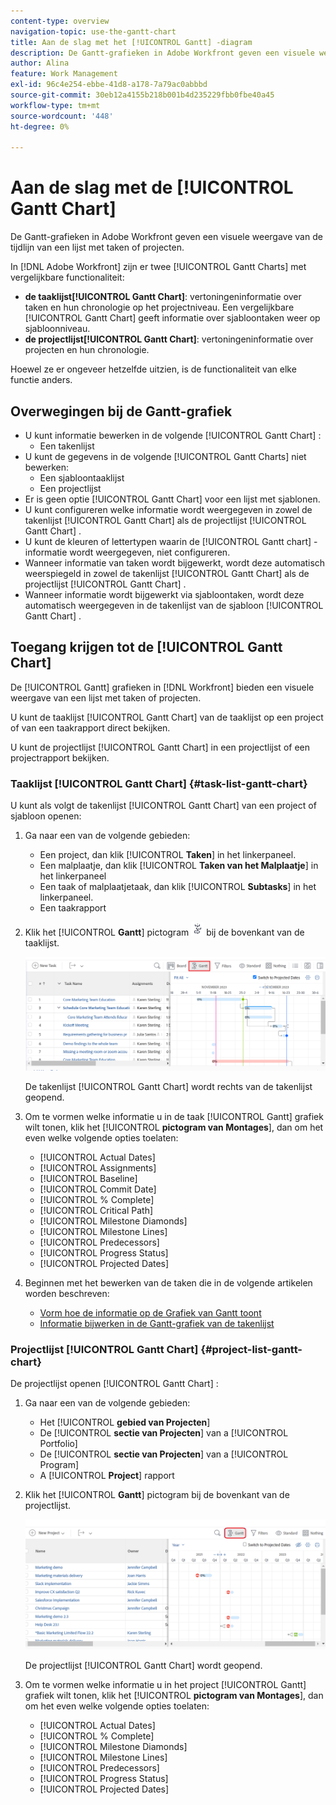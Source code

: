 ```yaml
---
content-type: overview
navigation-topic: use-the-gantt-chart
title: Aan de slag met het [!UICONTROL Gantt] -diagram
description: De Gantt-grafieken in Adobe Workfront geven een visuele weergave van de tijdlijn van een lijst met taken of projecten.
author: Alina
feature: Work Management
exl-id: 96c4e254-ebbe-41d8-a178-7a79ac0abbbd
source-git-commit: 30eb12a4155b218b001b4d235229fbb0fbe40a45
workflow-type: tm+mt
source-wordcount: '448'
ht-degree: 0%

---
```


# Aan de slag met de [!UICONTROL Gantt Chart]

<!-- Audited: 01/2024 -->

De Gantt-grafieken in Adobe Workfront geven een visuele weergave van de tijdlijn van een lijst met taken of projecten.

In [!DNL Adobe Workfront] zijn er twee [!UICONTROL Gantt Charts] met vergelijkbare functionaliteit:

* **de taaklijst[!UICONTROL Gantt Chart]**: vertoningeninformatie over taken en hun chronologie op het projectniveau. Een vergelijkbare [!UICONTROL Gantt Chart] geeft informatie over sjabloontaken weer op sjabloonniveau.
* **de projectlijst[!UICONTROL Gantt Chart]**: vertoningeninformatie over projecten en hun chronologie.

Hoewel ze er ongeveer hetzelfde uitzien, is de functionaliteit van elke functie anders.

## Overwegingen bij de Gantt-grafiek

* U kunt informatie bewerken in de volgende [!UICONTROL Gantt Chart] :
   * Een takenlijst
* U kunt de gegevens in de volgende [!UICONTROL Gantt Charts] niet bewerken:
   * Een sjabloontaaklijst
   * Een projectlijst
* Er is geen optie [!UICONTROL Gantt Chart] voor een lijst met sjablonen.
* U kunt configureren welke informatie wordt weergegeven in zowel de takenlijst [!UICONTROL Gantt Chart] als de projectlijst [!UICONTROL Gantt Chart] .
* U kunt de kleuren of lettertypen waarin de [!UICONTROL Gantt chart] -informatie wordt weergegeven, niet configureren.
* Wanneer informatie van taken wordt bijgewerkt, wordt deze automatisch weerspiegeld in zowel de takenlijst [!UICONTROL Gantt Chart] als de projectlijst [!UICONTROL Gantt Chart] .
* Wanneer informatie wordt bijgewerkt via sjabloontaken, wordt deze automatisch weergegeven in de takenlijst van de sjabloon [!UICONTROL Gantt Chart] .

## Toegang krijgen tot de [!UICONTROL Gantt Chart]

De [!UICONTROL Gantt] grafieken in [!DNL Workfront] bieden een visuele weergave van een lijst met taken of projecten.

U kunt de taaklijst [!UICONTROL Gantt Chart] van de taaklijst op een project of van een taakrapport direct bekijken.

U kunt de projectlijst [!UICONTROL Gantt Chart] in een projectlijst of een projectrapport bekijken.

### Taaklijst [!UICONTROL Gantt Chart] {#task-list-gantt-chart}

<!--The task list [!UICONTROL Gantt Chart] is accessible in the following areas:

* In a Project

   * [!UICONTROL Tasks] section
   * [!UICONTROL Subtasks] section of a task

* In a [!UICONTROL Template]

* In a [!UICONTROL Task] report-->

U kunt als volgt de takenlijst [!UICONTROL Gantt Chart] van een project of sjabloon openen:

1. Ga naar een van de volgende gebieden:

   * Een project, dan klik [!UICONTROL **Taken**] in het linkerpaneel.
   * Een malplaatje, dan klik [!UICONTROL **Taken van het Malplaatje**] in het linkerpaneel
   * Een taak of malplaatjetaak, dan klik [!UICONTROL **Subtasks**] in het linkerpaneel.
   * Een taakrapport

1. Klik het [!UICONTROL **Gantt**] pictogram ![](assets/gantt-icon-nwe.png) bij de bovenkant van de taaklijst.

   ![](assets/task-list-gantt.png)

   De takenlijst [!UICONTROL Gantt Chart] wordt rechts van de takenlijst geopend.

1. Om te vormen welke informatie u in de taak [!UICONTROL Gantt] grafiek wilt tonen, klik het [!UICONTROL **pictogram van Montages**], dan om het even welke volgende opties toelaten:

   * [!UICONTROL Actual Dates]
   * [!UICONTROL Assignments]
   * [!UICONTROL Baseline]
   * [!UICONTROL Commit Date]
   * [!UICONTROL % Complete]
   * [!UICONTROL Critical Path]
   * [!UICONTROL Milestone Diamonds]
   * [!UICONTROL Milestone Lines]
   * [!UICONTROL Predecessors]
   * [!UICONTROL Progress Status]
   * [!UICONTROL Projected Dates]

1. Beginnen met het bewerken van de taken die in de volgende artikelen worden beschreven:

   * [Vorm hoe de informatie op de Grafiek van Gantt toont](../use-the-gantt-chart/configure-info-on-gantt-chart.md)
   * [Informatie bijwerken in de Gantt-grafiek van de takenlijst](../use-the-gantt-chart/update-info-task-list-gantt.md)

### Projectlijst [!UICONTROL Gantt Chart] {#project-list-gantt-chart}

<!--The project list [!UICONTROL Gantt Chart] is accessible in the following areas:

* In the [!UICONTROL Projects] area
* In the [!UICONTROL Projects] section of a [!UICONTROL Portfolio]
* In the [!UICONTROL Projects] section of a [!UICONTROL Program]
* In a [!UICONTROL Project] report-->

De projectlijst openen [!UICONTROL Gantt Chart] :

1. Ga naar een van de volgende gebieden:

   * Het [!UICONTROL **gebied van Projecten**]
   * De [!UICONTROL **sectie van Projecten**] van a [!UICONTROL Portfolio]
   * De [!UICONTROL **sectie van Projecten**] van a [!UICONTROL Program]
   * A [!UICONTROL **Project**] rapport

1. Klik het [!UICONTROL **Gantt**] pictogram bij de bovenkant van de projectlijst.

   ![](assets/project-list-gantt.png)

   De projectlijst [!UICONTROL Gantt Chart] wordt geopend.

1. Om te vormen welke informatie u in het project [!UICONTROL Gantt] grafiek wilt tonen, klik het [!UICONTROL **pictogram van Montages**], dan om het even welke volgende opties toelaten:

   * [!UICONTROL Actual Dates]
   * [!UICONTROL % Complete]
   * [!UICONTROL Milestone Diamonds]
   * [!UICONTROL Milestone Lines]
   * [!UICONTROL Predecessors]
   * [!UICONTROL Progress Status]
   * [!UICONTROL Projected Dates]
